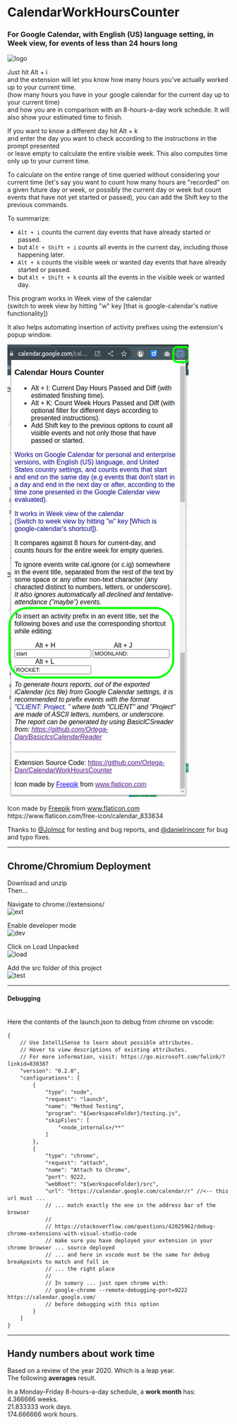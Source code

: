 # CalendarWorkHoursCounter              
### For Google Calendar, with **English (US)** language setting, in Week view, for events of less than 24 hours long
![logo](https://i.imgur.com/rvu0leX.png)


Just hit Alt + i\
and the extension will let you know how many hours you've actually worked up to your current time.\
(how many hours you have in your google calendar for the current day up to your current time)\
and how you are in comparison with an 8-hours-a-day work schedule. It will also show your estimated time to finish.

If you want to know a different day hit Alt + k\
and enter the day you want to check according to the instructions in the prompt presented\
or leave empty to calculate the entire visible week. This also computes time only up to your current time.

To calculate on the entire range of time queried without considering your current time (let's say you want to count how many hours are "recorded" on a given future day or week, or possibly the current day or week but count events that have not yet started or passed), you can add the Shift key to the previous commands.

To summarize:
- `Alt + i` counts the current day events that have already started or passed.
- but `Alt + Shift + i` counts all events in the current day, including those happening later.
- `Alt + k` counts the visible week or wanted day events that have already started or passed.
- but `Alt + Shift + k` counts all the events in the visible week or wanted day.


This program works in Week view of the calendar\
(switch to week view by hitting "w" key [that is google-calendar's native functionality])

It also helps automating insertion of activity prefixes using the extension's popup window.

![pref](popupimg.png)

<p>Icon made by <a href="https://www.flaticon.com/authors/freepik" title="Freepik" target="_blank">Freepik</a> from <a target="_blank" href="https://www.flaticon.com/" title="Flaticon">www.flaticon.com</a><br>https://www.flaticon.com/free-icon/calendar_833634</p>




Thanks to [@Jolmoz](https://github.com/jolmoz) for testing and bug reports, and [@danielrinconr](https://github.com/danielrinconr) for bug and typo fixes.


______________________________________________________
## Chrome/Chromium Deployment
Download and unzip\
Then...

Navigate to chrome://extensions/\
![ext](https://i.imgur.com/SvH24jl.png)


Enable developer mode\
![dev](https://i.imgur.com/INuY53o.png)


Click on Load Unpacked\
![load](https://i.imgur.com/LQxZXyJ.png)


Add the src folder of this project\
![test](https://i.imgur.com/G53upoE.png)

______________________________________________________
#### Debugging
\
Here the contents of the launch.json to debug from chrome on vscode:

```jsonc
{
    // Use IntelliSense to learn about possible attributes.
    // Hover to view descriptions of existing attributes.
    // For more information, visit: https://go.microsoft.com/fwlink/?linkid=830387
    "version": "0.2.0",
    "configurations": [
        {
            "type": "node",
            "request": "launch",
            "name": "Method Testing",
            "program": "${workspaceFolder}/testing.js",
            "skipFiles": [
                "<node_internals>/**"
            ]
        },
        {
            "type": "chrome",
            "request": "attach",
            "name": "Attach to Chrome",
            "port": 9222,
            "webRoot": "${workspaceFolder}/src",
            "url": "https://calendar.google.com/calendar/r" //<-- this url must ...
            // ... match exactly the one in the address bar of the browser
            //
            // https://stackoverflow.com/questions/42025962/debug-chrome-extensions-with-visual-studio-code
            // make sure you have deployed your extension in your chrome browser ... source deployed 
            // ... and here in vscode must be the same for debug breakpoints to match and fall in 
            // ... the right place
            // 
            // In sumary ... just open chrome with:
            // google-chrome --remote-debugging-port=9222 https://calendar.google.com/
            // before debugging with this option
        }
    ]
}
```
______________________________________________________

## Handy numbers about work time
Based on a review of the year 2020. Which is a leap year.\
The following **averages** result.

In a Monday-Friday 8-hours-a-day schedule, a **work month** has:\
4.366666 weeks.\
21.833333 work days.\
174.666666 work hours.
